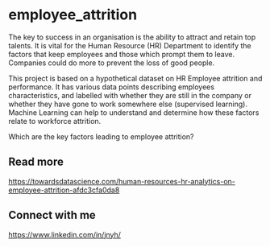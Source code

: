 # employee_attrition
The key to success in an organisation is the ability to attract and retain top talents. It is vital for the Human Resource (HR) Department to identify the factors that keep employees and those which prompt them to leave. Companies could do more to prevent the loss of good people. 

This project is based on a hypothetical dataset on HR Employee attrition and performance. It has various data points describing employees characteristics, and labelled with whether they are still in the company or whether they have gone to work somewhere else (supervised learning). Machine Learning can help to understand and determine how these factors relate to workforce attrition.


Which are the key factors leading to employee attrition?


## Read more
https://towardsdatascience.com/human-resources-hr-analytics-on-employee-attrition-afdc3cfa0da8


## Connect with me
https://www.linkedin.com/in/jnyh/
